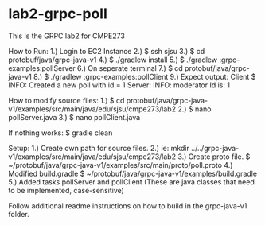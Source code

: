 # lab2-grpc-poll
This is the GRPC lab2 for CMPE273

How to Run:
1.) Login to EC2 Instance
2.) $ ssh sjsu
3.) $ cd protobuf/java/grpc-java-v1
4.) $ ./gradlew install
5.) $ ./gradlew :grpc-examples:pollServer
6.) On seperate terminal
7.) $ cd protobuf/java/grpc-java-v1 
8.) $ ./gradlew :grpc-examples:pollClient
9.) Expect output: Client $ INFO: Created a new poll with id = 1 
    Server: INFO: moderator Id is: 1

How to modify source files:
1.) $ cd protobuf/java/grpc-java-v1/examples/src/main/java/edu/sjsu/cmpe273/lab2
2.) $ nano pollServer.java
3.) $ nano pollClient.java

If nothing works: $ gradle clean

Setup:
1.) Create own path for source files.
2.) ie: mkdir ../../grpc-java-v1/examples/src/main/java/edu/sjsu/cmpe273/lab2
3.) Create proto file. $ ~/protobuf/java/grpc-java-v1/examples/src/main/proto/poll.proto
4.) Modified build.gradle $ ~/protobuf/java/grpc-java-v1/examples/build.gradle
5.) Added tasks pollServer and pollClient (These are java classes that need to be implemented, case-sensitive)

Follow additional readme instructions on how to build in the grpc-java-v1 folder.

